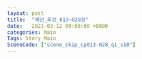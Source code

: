 ```yaml
---
layout: post
title:  "메인_회상_013~028장"
date:   2021-03-12 09:00:00 +0000
categories: Main
Tags: Story Main
SceneCode: ["scene_skip_cp013-028_q1_s10"]
---
```

